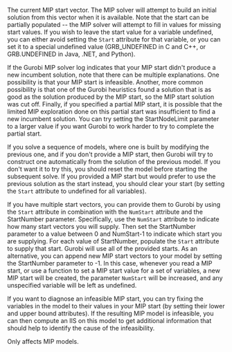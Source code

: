 The current MIP start vector. The MIP solver will attempt to build an initial solution from this vector when it is
available. Note that the start can be partially populated -- the MIP solver will attempt to fill in values for missing
start values. If you wish to leave the start value for a variable undefined, you can either avoid setting the `Start`
attribute for that variable, or you can set it to a special undefined value (GRB_UNDEFINED in C and C++, or
GRB.UNDEFINED in Java, .NET, and Python).

If the Gurobi MIP solver log indicates that your MIP start didn't produce a new incumbent solution, note that there can
be multiple explanations. One possibility is that your MIP start is infeasible. Another, more common possibility is that
one of the Gurobi heuristics found a solution that is as good as the solution produced by the MIP start, so the MIP
start solution was cut off. Finally, if you specified a partial MIP start, it is possible that the limited MIP
exploration done on this partial start was insufficient to find a new incumbent solution. You can try setting the
StartNodeLimit parameter to a larger value if you want Gurobi to work harder to try to complete the partial start.

If you solve a sequence of models, where one is built by modifying the previous one, and if you don't provide a MIP
start, then Gurobi will try to construct one automatically from the solution of the previous model. If you don't want it
to try this, you should reset the model before starting the subsequent solve. If you provided a MIP start but would
prefer to use the previous solution as the start instead, you should clear your start (by setting the `Start` attribute
to undefined for all variables).

If you have multiple start vectors, you can provide them to Gurobi by using the `Start` attribute in combination with
the `NumStart` attribute and the StartNumber parameter. Specifically, use the `NumStart` attribute to indicate how many
start vectors you will supply. Then set the StartNumber parameter to a value between 0 and NumStart-1 to indicate which
start you are supplying. For each value of StartNumber, populate the `Start` attribute to supply that start. Gurobi will
use all of the provided starts. As an alternative, you can append new MIP start vectors to your model by setting the
StartNumber parameter to -1. In this case, whenever you read a MIP start, or use a function to set a MIP start value for
a set of variables, a new MIP start will be created, the parameter `NumStart` will be increased, and any unspecified
variable will be left as undefined.

If you want to diagnose an infeasible MIP start, you can try fixing the variables in the model to their values in your
MIP start (by setting their lower and upper bound attributes). If the resulting MIP model is infeasible, you can then
compute an IIS on this model to get additional information that should help to identify the cause of the infeasibility.

Only affects MIP models.